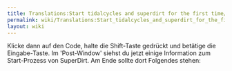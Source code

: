 ```yaml
---
title: Translations:Start tidalcycles and superdirt for the first time/23/de
permalink: wiki/Translations:Start_tidalcycles_and_superdirt_for_the_first_time/23/de/
layout: wiki
---
```


Klicke dann auf den Code, halte die Shift-Taste gedrückt und betätige
die Eingabe-Taste. Im 'Post-Window' siehst du jetzt einige Information
zum Start-Prozess von SuperDirt. Am Ende sollte dort Folgendes stehen:
